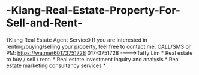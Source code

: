 # -Klang-Real-Estate-Property-For-Sell-and-Rent-
《Klang Real Estate Agent Service》 If you are interested in renting/buying/selling your property, feel free to contact me.  CALL/SMS or PM: https://wa.me/60173751728  017-3751728 ---->Taffy Lim  * Real estate to buy / sell / rent. * Real estate investment inquiry and analysis * Real estate marketing consultancy services * 
